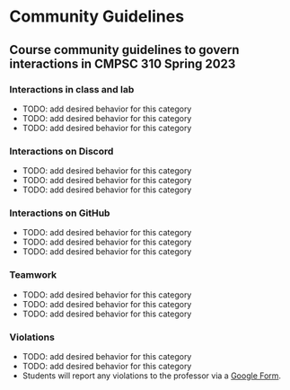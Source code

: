 # Community Guidelines

## Course community guidelines to govern interactions in CMPSC 310 Spring 2023

### Interactions in class and lab

- TODO: add desired behavior for this category
- TODO: add desired behavior for this category
- TODO: add desired behavior for this category

### Interactions on Discord

- TODO: add desired behavior for this category
- TODO: add desired behavior for this category
- TODO: add desired behavior for this category

### Interactions on GitHub

- TODO: add desired behavior for this category
- TODO: add desired behavior for this category
- TODO: add desired behavior for this category

### Teamwork

- TODO: add desired behavior for this category
- TODO: add desired behavior for this category
- TODO: add desired behavior for this category

### Violations

- TODO: add desired behavior for this category
- TODO: add desired behavior for this category
- Students will report any violations to the professor via a [Google Form](https://forms.gle/EXQtAd5RchnShco58).